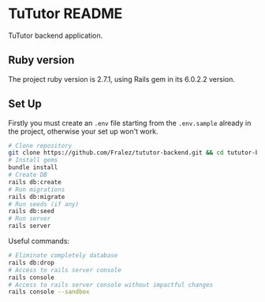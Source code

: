 # TuTutor README
TuTutor backend application.

## Ruby version
The project ruby version is 2.7.1, using Rails gem in its 6.0.2.2 version.

## Set Up
Firstly you must create an `.env` file starting from the `.env.sample` already in the project, otherwise your set up won't work.
```bash
# Clone repository
git clone https://github.com/Fralez/tututor-backend.git && cd tututor-backend/
# Install gems
bundle install
# Create DB
rails db:create
# Run migrations
rails db:migrate
# Run seeds (if any)
rails db:seed
# Run server
rails server
```

Useful commands:
```bash
# Eliminate completely database
rails db:drop
# Access to rails server console
rails console
# Access to rails server console without impactful changes
rails console --sandbox
```